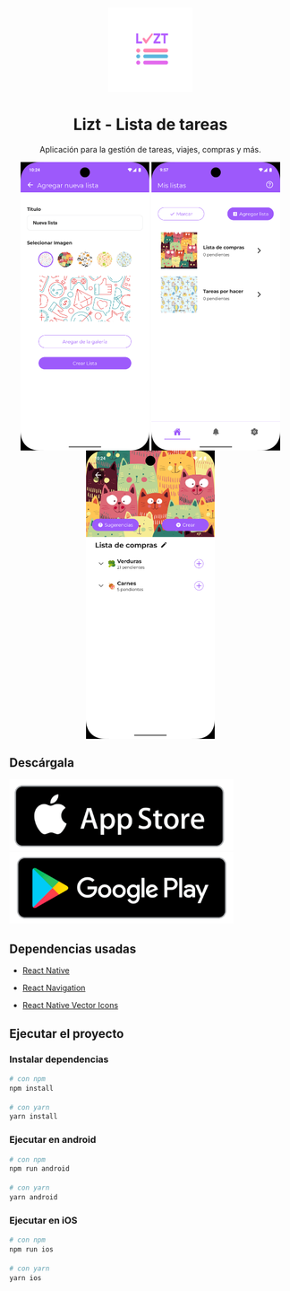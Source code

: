 <h1 align="center">
  <img src="/assets/logo.png" width="150">
<br>
<br>
Lizt - Lista de tareas
</h1>

<p align="center">
Aplicación para la gestión de tareas, viajes, compras y más.
</p>

<div align="center">
   <img align="center" src="/assets/pantalla1.png" width="230px">
    <img align="center" src="/assets/pantalla2.png" width="230px">
     <img align="center" src="/assets/pantalla3.png" width="230px">
</div>

## Descárgala

<a href="https://apps.apple.com/mx/app/lizt-lista-de-tareas/id6504500960">
  <img src="/assets/apple.png" width="400px" alt="App Store">
</a>
<a href="https://play.google.com/store/apps/details?id=com.indexceed.lizt">
  <img src="/assets/google.png" width="400px" alt="Playstore" >
</a>

## Dependencias usadas

- [React Native](https://reactnative.dev)

- [React Navigation](https://reactnavigation.org)

- [React Native Vector Icons](https://github.com/oblador/react-native-vector-icons)

## Ejecutar el proyecto

### Instalar dependencias

```bash
# con npm
npm install

# con yarn
yarn install
```

### Ejecutar en android

```bash
# con npm
npm run android

# con yarn
yarn android
```

### Ejecutar en iOS

```bash
# con npm
npm run ios

# con yarn
yarn ios
```
